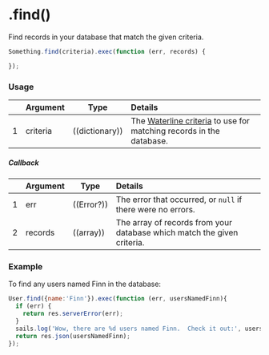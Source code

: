 # .find()

Find records in your database that match the given criteria.

```javascript
Something.find(criteria).exec(function (err, records) {

});
```

### Usage

|   |     Argument        | Type                                         | Details                            |
|---|:--------------------|----------------------------------------------|:-----------------------------------|
| 1 |    criteria         | ((dictionary))                               | The [Waterline criteria](https://github.com/balderdashy/waterline-docs/blob/master/queries/query-language.md) to use for matching records in the database.

##### Callback

|   |     Argument        | Type                | Details |
|---|:--------------------|---------------------|:---------------------------------------------------------------------------------|
| 1 |    err              | ((Error?))          | The error that occurred, or `null` if there were no errors.
| 2 |    records          | ((array))           | The array of records from your database which match the given criteria.


### Example

To find any users named Finn in the database:
```javascript
User.find({name:'Finn'}).exec(function (err, usersNamedFinn){
  if (err) {
    return res.serverError(err);
  }
  sails.log('Wow, there are %d users named Finn.  Check it out:', usersNamedFinn.length, usersNamedFinn);
  return res.json(usersNamedFinn);
});
```


<docmeta name="importance" value="10">
<docmeta name="displayName" value=".find()">
<docmeta name="pageType" value="method">
